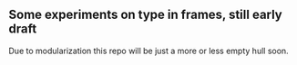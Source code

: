 ## Some experiments on type in frames, still early draft

Due to modularization this repo will be just a more or less empty hull soon.
